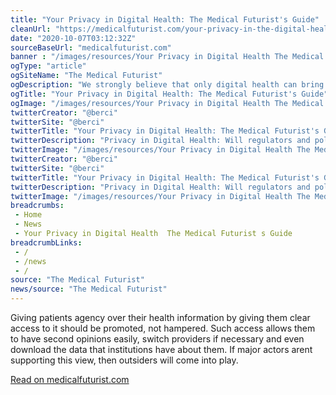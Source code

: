 ```yaml
--- 
title: "Your Privacy in Digital Health: The Medical Futurist's Guide"
cleanUrl: "https://medicalfuturist.com/your-privacy-in-the-digital-health-era-the-medical-futurists-guide/"
date: "2020-10-07T03:12:32Z"
sourceBaseUrl: "medicalfuturist.com"
banner : "/images/resources/Your Privacy in Digital Health The Medical Futurists Guide.png"
ogType: "article"
ogSiteName: "The Medical Futurist"
ogDescription: "We strongly believe that only digital health can bring healthcare into the 21st century and make patients the point-of-care."
ogTitle: "Your Privacy in Digital Health: The Medical Futurist's Guide"
ogImage: "/images/resources/Your Privacy in Digital Health The Medical Futurists Guide.png"
twitterCreator: "@berci"
twitterSite: "@berci"
twitterTitle: "Your Privacy in Digital Health: The Medical Futurist's Guide"
twitterDescription: "Privacy in Digital Health: Will regulators and policymakers step up for our privacy or are we expected to give away our data to companies? Find out now"
twitterImage: "/images/resources/Your Privacy in Digital Health The Medical Futurists Guide.png"
twitterCreator: "@berci"
twitterSite: "@berci"
twitterTitle: "Your Privacy in Digital Health: The Medical Futurist's Guide"
twitterDescription: "Privacy in Digital Health: Will regulators and policymakers step up for our privacy or are we expected to give away our data to companies? Find out now"
twitterImage: "/images/resources/Your Privacy in Digital Health The Medical Futurists Guide.png"
breadcrumbs:
 - Home
 - News
 - Your Privacy in Digital Health  The Medical Futurist s Guide
breadcrumbLinks:
 - / 
 - /news
 - / 
source: "The Medical Futurist"
news/source: "The Medical Futurist"
---
```

Giving patients agency over their health information by giving them clear access to it should be promoted, not hampered. Such access allows them to have second opinions easily, switch providers if necessary and even download the data that institutions have about them. If major actors arent supporting this view, then outsiders will come into play.  
  
[Read on medicalfuturist.com](https://medicalfuturist.com/your-privacy-in-the-digital-health-era-the-medical-futurists-guide/)
